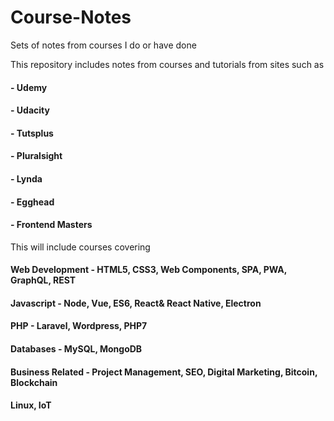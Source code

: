 # Course-Notes
Sets of notes from courses I do or have done
  
This repository includes notes from courses and tutorials from sites such as

  #### - Udemy
  #### - Udacity
  #### - Tutsplus
  #### - Pluralsight
  #### - Lynda
  #### - Egghead
  #### - Frontend Masters

  
This will include courses covering
####  Web Development - HTML5, CSS3, Web Components, SPA, PWA, GraphQL, REST

####  Javascript - Node, Vue, ES6, React& React Native, Electron

####  PHP - Laravel, Wordpress, PHP7

####  Databases - MySQL, MongoDB

####  Business Related - Project Management, SEO, Digital Marketing, Bitcoin, Blockchain

####  Linux, IoT
